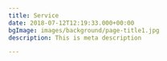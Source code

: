 ```yaml
---
title: Service
date: 2018-07-12T12:19:33.000+00:00
bgImage: images/background/page-title1.jpg
description: This is meta description

---
```

